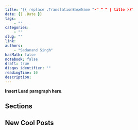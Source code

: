 ```yaml
---
title: "{{ replace .TranslationBaseName "-" " " | title }}"
date: {{ .Date }}
tags:
    - ""
categories:
    - ""
slug: ""
link:
authors:
    - "Sadanand Singh"
hasMath: false
notebook: false
draft: true
disqus_identifier: ""
readingTime: 10
description:
---
```


**Insert Lead paragraph here.**

<!--more-->

<!--TOC-->

## Sections

## New Cool Posts
